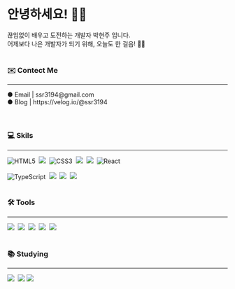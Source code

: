 # 안녕하세요! 👋🏻


끊임없이 배우고 도전하는 개발자 박현주 입니다.<br/>
어제보다 나은 개발자가 되기 위해, 오늘도 한 걸음! 💪🏻
 <br/>
 <br/>
 <h3> ✉️ Contect Me</h3>
 <hr/>
  ● Email | ssr3194@gmail.com <br/>
  ● Blog  | https://velog.io/@ssr3194
 <br/>
 <br/>
 <br/>
 <h3>💻 Skils </h3>
 <hr/>
 <div>
  <img src="https://camo.githubusercontent.com/a2ffdd8d397c0ade25de78c125046037406a92ca9b7979776e80b16b9e6121e0/68747470733a2f2f696d672e736869656c64732e696f2f62616467652f2d48544d4c352d4533344632363f7374796c653d706c6173746963266c6f676f3d68746d6c35266c6f676f436f6c6f723d7768697465" alt="HTML5" data-canonical-src="https://img.shields.io/badge/-HTML5-E34F26?style=plastic&amp;logo=html5&amp;logoColor=white" style="max-width: 100%;">&nbsp
   <img src="https://img.shields.io/badge/styled--components-DB7093?style=for-the-badge&logo=styled-components&logoColor=ffd35b" />&nbsp
   <img src="https://camo.githubusercontent.com/dffc6c33f3fe2b1afb43dbd7a4d71a110871875c75c73de0ec6bd32293c2e26f/68747470733a2f2f696d672e736869656c64732e696f2f62616467652f2d435353332d3135373242363f7374796c653d706c6173746963266c6f676f3d63737333" alt="CSS3" data-canonical-src="https://img.shields.io/badge/-CSS3-1572B6?style=plastic&amp;logo=css3" style="max-width: 100%;">&nbsp
   <img src="https://img.shields.io/badge/Next.js-000?logo=nextdotjs&logoColor=fff&style=for-the-badge" />&nbsp
   <img src="https://img.shields.io/badge/Java-ED8B00?style=for-the-badge&logo=openjdk&logoColor=white" />&nbsp
  <img src="https://camo.githubusercontent.com/7e97b8f1c11008ff1ea12e5d061ca91c87c727a31e49fbef73ff2686c0067920/68747470733a2f2f696d672e736869656c64732e696f2f62616467652f2d52656163742d3631444146423f7374796c653d706c6173746963266c6f676f3d7265616374266c6f676f436f6c6f723d7768697465" alt="React" data-canonical-src="https://img.shields.io/badge/-React-61DAFB?style=plastic&amp;logo=react&amp;logoColor=white" style="max-width: 100%;">
 </div>
 <br/>
 <div>
   <img src="https://camo.githubusercontent.com/15e6d3a26459476d25839100a5b5eaf40d48eb5815e37268e434a668e53219cf/68747470733a2f2f696d672e736869656c64732e696f2f62616467652f2d547970655363726970742d3331373843363f7374796c653d706c6173746963266c6f676f3d54797065536372697074266c6f676f436f6c6f723d7768697465" alt="TypeScript" data-canonical-src="https://img.shields.io/badge/-TypeScript-3178C6?style=plastic&amp;logo=TypeScript&amp;logoColor=white" style="max-width: 100%;">&nbsp
   <img src="https://img.shields.io/badge/javascript-F7DF1E.svg?style=for-the-badge&logo=javascript&logoColor=20232a" />&nbsp
   <img src="https://img.shields.io/badge/oracle-DB7093?style=for-the-badge&logo=oracle&logoColor=ffd35b" />&nbsp
   <img src="https://img.shields.io/badge/PHP-777BB4?style=for-the-badge&logo=php&logoColor=white" />&nbsp
 </div>
 <br>
 
 ### 🛠 Tools
 <hr/>
 <div >
   <img src="https://img.shields.io/badge/github-181717.svg?style=for-the-badge&logo=github&logoColor=white" />&nbsp
   <img src="https://img.shields.io/badge/Notion-F3F3F3.svg?style=for-the-badge&logo=notion&logoColor=black" />&nbsp
   <img src="https://img.shields.io/badge/git-F05033.svg?style=for-the-badge&logo=git&logoColor=white" />&nbsp
   <img src="https://img.shields.io/badge/figma-F24E1E.svg?style=for-the-badge&logo=figma&logoColor=white" />&nbsp
   <img src="https://img.shields.io/badge/VSCode-2C2C32.svg?style=for-the-badge&logo=visual-studio-code&logoColor=22ABF3" />&nbsp
 </div>
 <br/>
 
 ### 📚 Studying
 <hr />
 <div >
   <img src="https://img.shields.io/badge/Svelte-4A4A55?style=for-the-badge&logo=svelte&logoColor=FF3E00" />&nbsp
   <img src="https://img.shields.io/badge/Vue.js-35495E?style=for-the-badge&logo=vue.js&logoColor=4FC08D" />
   <img src="https://img.shields.io/badge/React_Native-20232A?style=for-the-badge&logo=react&logoColor=61DAFB" />&nbsp
 </div>
 
<br/>
<br/>
<br/>
  
